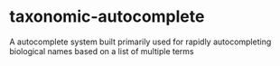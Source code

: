 # taxonomic-autocomplete
A autocomplete system built primarily used for rapidly autocompleting biological names based on a list of multiple terms
